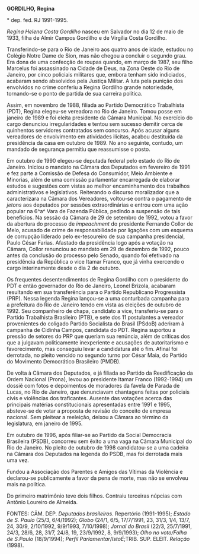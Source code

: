 **GORDILHO,** **Regina**

\* dep. fed. RJ 1991-1995.

*Regina Helena Costa Gordilho* nasceu em Salvador no dia 12 de maio de
1933, filha de Almir Campos Gordilho e de Virgília Costa Gordilho.

Transferindo-se para o Rio de Janeiro aos quatro anos de idade, estudou
no Colégio Notre Dame de Sion, mas não chegou a concluir o segundo grau.
Era dona de uma confecção de roupas quando, em março de 1987, seu filho
Marcelus foi assassinado na Cidade de Deus, na Zona Oeste do Rio de
Janeiro, por cinco policiais militares que, embora tenham sido
indiciados, acabaram sendo absolvidos pela Justiça Militar. A luta pela
punição dos envolvidos no crime conferiu a Regina Gordilho grande
notoriedade, tornando-se o ponto de partida de sua carreira política.

Assim, em novembro de 1988, filiada ao Partido Democrático Trabalhista
(PDT), Regina elegeu-se vereadora no Rio de Janeiro. Tomou posse em
janeiro de 1989 e foi eleita presidente da Câmara Municipal. No
exercício do cargo denunciou irregularidades e tentou sem sucesso
demitir cerca de quinhentos servidores contratados sem concurso. Após
acusar alguns vereadores de envolvimento em atividades ilícitas, acabou
destituída da presidência da casa em outubro de 1989. No ano seguinte,
contudo, um mandado de segurança permitiu que reassumisse o posto.

Em outubro de 1990 elegeu-se deputada federal pelo estado do Rio de
Janeiro. Iniciou o mandato na Câmara dos Deputados em fevereiro de 1991
e fez parte a Comissão de Defesa do Consumidor, Meio Ambiente e
Minorias, além de uma comissão parlamentar encarregada de elaborar
estudos e sugestões com vistas ao melhor encaminhamento dos trabalhos
administrativos e legislativos. Reiterando o discurso moralizador que a
caracterizara na Câmara dos Vereadores, voltou-se contra o pagamento de
*jetons* aos deputados por sessões extraordinárias e entrou com uma ação
popular na 6^a^ Vara de Fazenda Pública, pedindo a suspensão de tais
benefícios. Na sessão da Câmara de 29 de setembro de 1992, votou a favor
da abertura do processo de *impeachment* do presidente Fernando Collor
de Melo, acusado de crime de responsabilidade por ligações com um
esquema de corrupção liderado pelo ex-tesoureiro de sua campanha
presidencial, Paulo César Farias. Afastado da presidência logo após a
votação na Câmara, Collor renunciou ao mandato em 29 de dezembro de
1992, pouco antes da conclusão do processo pelo Senado, quando foi
efetivado na presidência da República o vice Itamar Franco, que já vinha
exercendo o cargo interinamente desde o dia 2 de outubro.

Os frequentes desentendimentos de Regina Gordilho com o presidente do
PDT e então governador do Rio de Janeiro, Leonel Brizola, acabaram
resultando em sua transferência para o Partido Republicano Progressista
(PRP). Nessa legenda Regina lançou-se a uma conturbada campanha para a
prefeitura do Rio de Janeiro tendo em vista as eleições de outubro de
1992. Seu companheiro de chapa, candidato a vice, transferiu-se para o
Partido Trabalhista Brasileiro (PTB), e sete dos 11 postulantes a
vereador provenientes do coligado Partido Socialista do Brasil (PSdoB)
aderiram à campanha de Cidinha Campos, candidata do PDT. Regina suportou
a pressão de setores do PRP que queriam sua renúncia, além de críticas
dos que a julgavam politicamente inexperiente e acusações de
autoritarismo e favorecimento, mas conseguiu levar a candidatura até o
fim. Afinal foi derrotada, no pleito vencido no segundo turno por César
Maia, do Partido do Movimento Democrático Brasileiro (PMDB).

De volta à Câmara dos Deputados, e já filiada ao Partido da Reedificação
da Ordem Nacional (Prona), levou ao presidente Itamar Franco (1992-1994)
um dossiê com fotos e depoimentos de moradores da favela de Parada de
Lucas, no Rio de Janeiro, que denunciavam chantagens feitas por
policiais civis e violências dos traficantes. Ausente das votações
acerca das principais matérias constitucionais apresentadas entre 1991 e
1995, absteve-se de votar a proposta de revisão do conceito de empresa
nacional. Sem pleitear a reeleição, deixou a Câmara ao término da
legislatura, em janeiro de 1995.

Em outubro de 1996, após filiar-se ao Partido da Social Democracia
Brasileira (PSDB), concorreu sem êxito a uma vaga na Câmara Municipal do
Rio de Janeiro. No pleito de outubro de 1998 candidatou-se a uma cadeira
na Câmara dos Deputados na legenda do PSDB, mas foi derrotada mais uma
vez.

Fundou a Associação dos Parentes e Amigos das Vítimas da Violência e
declarou-se publicamente a favor da pena de morte, mas não se envolveu
mais na política.

Do primeiro matrimônio teve dois filhos. Contraiu terceiras núpcias com
Antônio Loureiro de Almeida.

FONTES: CÂM. DEP. *Deputados brasileiros*. Repertório (1991-1995);
*Estado de S. Paulo* (25/3, 6/4/1992); *Globo* (24/1, 6/5, 17/7/1991,
23, 31/3, 1/4, 13/7, 24, 30/9, 2/10/1992, 9/9/1993, 7/10/1998); *Jornal
do Brasil* (22/3, 25/7/1991, 24/3, 28/6, 28, 31/7, 24/8, 19, 23/9/1992,
8, 9/9/1993); *Olho no voto/Folha de S.Paulo* (18/9/1994); *Perfil
Parlamentar*/*IstoÉ*;TRIB. SUP. ELEIT. *Relação* (1998).

